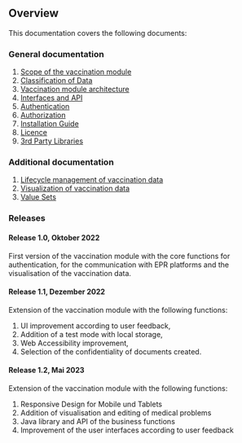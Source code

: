 ## Overview

This documentation covers the following documents:

### General documentation

1. [Scope of the vaccination module](./01_Scope.md)
2. [Classification of Data](./02_Data.md)
3. [Vaccination module architecture](./03_Architecture.md)
4. [Interfaces and API](./04_Interfaces.md)
5. [Authentication](./05_Authentication.md)
6. [Authorization](./06_Authorization.md)
7. [Installation Guide](./07_Installation.md)
8. [Licence](./09_License.md)
9. [3rd Party Libraries](./10_Libraries.md)


### Additional documentation

1. [Lifecycle management of vaccination data](./101_Lifecycle.md)
2. [Visualization of vaccination data](./102_VACD.md)
3. [Value Sets](./103_ValueSets.md)

### Releases

#### Release 1.0, Oktober 2022

First version of the vaccination module with the core functions for authentication, for the communication with EPR platforms and the visualisation of the vaccination data.

#### Release 1.1, Dezember 2022

Extension of the vaccination module with the following functions:

1. UI improvement according to user feedback,
2. Addition of a test mode with local storage,
3. Web Accessibility improvement,
4. Selection of the confidentiality of documents created.

#### Release 1.2, Mai 2023

Extension of the vaccination module with the following functions:

1. Responsive Design for Mobile und Tablets
2. Addition of visualisation and editing of medical problems
3. Java library and API of the business functions
4. Improvement of the user interfaces according to user feedback
